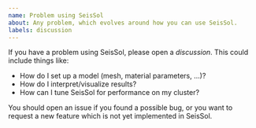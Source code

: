```yaml
---
name: Problem using SeisSol
about: Any problem, which evolves around how you can use SeisSol.
labels: discussion
---
```

<!-- markdownlint-disable MD041 -->

If you have a problem using SeisSol,
please open a *discussion*. This could include things like:

* How do I set up a model (mesh, material parameters, ...)?
* How do I interpret/visualize results?
* How can I tune SeisSol for performance on my cluster?

You should open an issue if you found a possible bug, or you want to request
a new feature which is not yet implemented in SeisSol.
